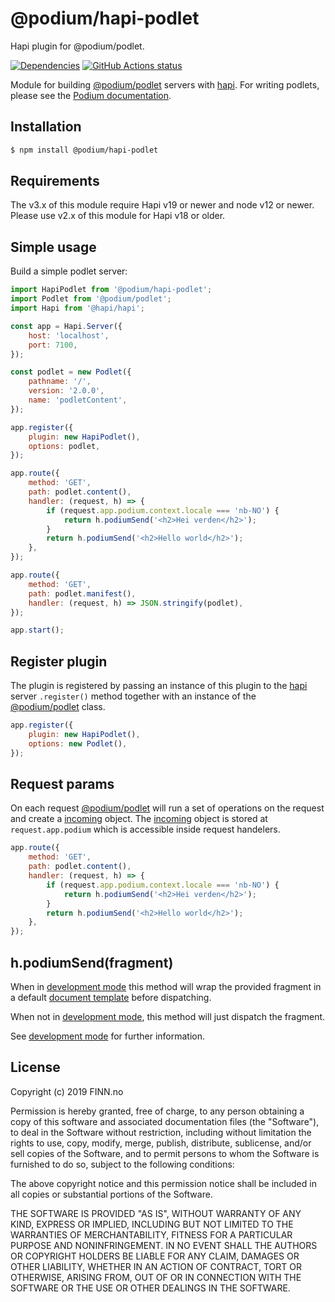# @podium/hapi-podlet

Hapi plugin for @podium/podlet.

[![Dependencies](https://img.shields.io/david/podium-lib/hapi-podlet.svg)](https://david-dm.org/podium-lib/hapi-podlet)
[![GitHub Actions status](https://github.com/podium-lib/hapi-podlet/workflows/Run%20Lint%20and%20Tests/badge.svg)](https://github.com/podium-lib/hapi-podlet/actions?query=workflow%3A%22Run+Lint+and+Tests%22)

Module for building [@podium/podlet] servers with [hapi]. For writing podlets,
please see the [Podium documentation].

## Installation

```bash
$ npm install @podium/hapi-podlet
```

## Requirements

The v3.x of this module require Hapi v19 or newer and node v12 or newer. Please
use v2.x of this module for Hapi v18 or older.

## Simple usage

Build a simple podlet server:

```js
import HapiPodlet from '@podium/hapi-podlet';
import Podlet from '@podium/podlet';
import Hapi from '@hapi/hapi';

const app = Hapi.Server({
    host: 'localhost',
    port: 7100,
});

const podlet = new Podlet({
    pathname: '/',
    version: '2.0.0',
    name: 'podletContent',
});

app.register({
    plugin: new HapiPodlet(),
    options: podlet,
});

app.route({
    method: 'GET',
    path: podlet.content(),
    handler: (request, h) => {
        if (request.app.podium.context.locale === 'nb-NO') {
            return h.podiumSend('<h2>Hei verden</h2>');
        }
        return h.podiumSend('<h2>Hello world</h2>');
    },
});

app.route({
    method: 'GET',
    path: podlet.manifest(),
    handler: (request, h) => JSON.stringify(podlet),
});

app.start();
```

## Register plugin

The plugin is registered by passing an instance of this plugin to the [hapi]
server `.register()` method together with an instance of the [@podium/podlet]
class.

```js
app.register({
    plugin: new HapiPodlet(),
    options: new Podlet(),
});
```

## Request params

On each request [@podium/podlet] will run a set of operations on the request and
create a [incoming] object. The [incoming] object is stored at
`request.app.podium` which is accessible inside request handelers.

```js
app.route({
    method: 'GET',
    path: podlet.content(),
    handler: (request, h) => {
        if (request.app.podium.context.locale === 'nb-NO') {
            return h.podiumSend('<h2>Hei verden</h2>');
        }
        return h.podiumSend('<h2>Hello world</h2>');
    },
});
```

## h.podiumSend(fragment)

When in [development mode] this method will wrap the provided fragment in a
default [document template] before dispatching.

When not in [development mode], this method will just dispatch the fragment.

See [development mode] for further information.

## License

Copyright (c) 2019 FINN.no

Permission is hereby granted, free of charge, to any person obtaining a copy
of this software and associated documentation files (the "Software"), to deal
in the Software without restriction, including without limitation the rights
to use, copy, modify, merge, publish, distribute, sublicense, and/or sell
copies of the Software, and to permit persons to whom the Software is
furnished to do so, subject to the following conditions:

The above copyright notice and this permission notice shall be included in all
copies or substantial portions of the Software.

THE SOFTWARE IS PROVIDED "AS IS", WITHOUT WARRANTY OF ANY KIND, EXPRESS OR
IMPLIED, INCLUDING BUT NOT LIMITED TO THE WARRANTIES OF MERCHANTABILITY,
FITNESS FOR A PARTICULAR PURPOSE AND NONINFRINGEMENT. IN NO EVENT SHALL THE
AUTHORS OR COPYRIGHT HOLDERS BE LIABLE FOR ANY CLAIM, DAMAGES OR OTHER
LIABILITY, WHETHER IN AN ACTION OF CONTRACT, TORT OR OTHERWISE, ARISING FROM,
OUT OF OR IN CONNECTION WITH THE SOFTWARE OR THE USE OR OTHER DEALINGS IN THE
SOFTWARE.

[development mode]: https://github.com/podium-lib/podlet/blob/main/README.md#development-mode 'Development mode'
[document template]: https://podium-lib.io/docs/api/document 'document template'
[Podium documentation]: https://podium-lib.io/ 'Podium documentation'
[incoming]: https://podium-lib.io/docs/api/incoming 'HttpIncoming'
[@podium/podlet]: https://podium-lib.io/docs/api/podlet '@podium/podlet'
[hapi]: https://hapijs.com/ 'Hapi'
